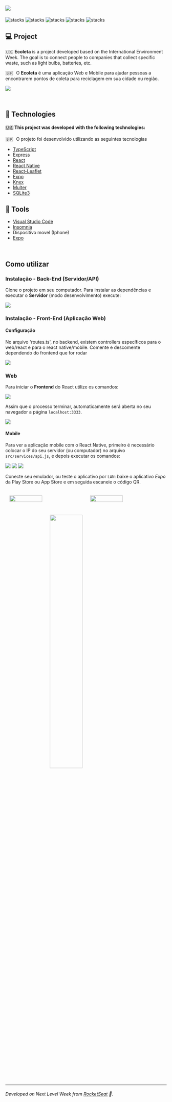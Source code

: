 
<img style="display: block; margin: 20px auto" src="https://i.imgur.com/Qi7cuAX.png">


![stacks](https://img.shields.io/static/v1?label=Nodejs&message=v12.17.0&color=brightgreen)
![stacks](https://img.shields.io/static/v1?label=React&message=v16.13.1&color=brightgreen)
![stacks](https://img.shields.io/static/v1?label=ReactNative&message=v16.13.1&color=brightgreen)
![stacks](https://img.shields.io/static/v1?label=stack&message=Typescript&color=blue)
![stacks](https://img.shields.io/static/v1?label=stack&message=Express&color=blue)


## :computer: Project
:us: __Ecoleta__ is a project developed based on the International Environment Week. The goal is to connect people to companies that collect specific waste, such as light bulbs, batteries, etc.

<span style="margin-right: 5px">&#x1f1e7;&#x1f1f7;</span> O __Ecoleta__ é uma aplicação Web e Mobile para ajudar pessoas a encontrarem pontos de coleta para reciclagem em sua cidade ou região.
</br>


![](https://s.microlink.io/e5_BkUAGePXW7TlJDlnKTezovUk_.png)


</br>

## :rocket: Technologies

#### :us: This project was developed with the following technologies:
<span style="margin-right: 5px">&#x1f1e7;&#x1f1f7;</span> O projeto foi desenvolvido utilizando as seguintes tecnologias

- [TypeScript](https://github.com/Microsoft/TypeScript)
- [Express](https://github.com/expressjs/express)
- [React](https://github.com/facebook/react)
- [React Native](https://github.com/facebook/react-native)
- [React-Leaflet](https://github.com/PaulLeCam/react-leaflet)
- [Expo](https://github.com/expo/expo)
- [Knex](http://knexjs.org/)
- [Multer](https://www.npmjs.com/package/multer)
- [SQLite3](https://www.sqlite.org/index.html)

## :hammer: Tools
- [Visual Studio Code](https://code.visualstudio.com)
- [Insomnia](https://insomnia.rest)
- Dispositivo movel (Iphone)
- [Expo](https://expo.io/)
</br>


## Como utilizar


### Instalação - Back-End (Servidor/API)
Clone o projeto em seu computador. Para instalar as dependências e executar o **Servidor** (modo desenvolvimento) execute:

![](https://i.imgur.com/4ebRoTQ.png)


### Instalação - Front-End (Aplicação Web)

#### Configuração
No arquivo 'routes.ts', no backend, existem controllers específicos para o web/react e para o react native/mobile. Comente e descomente dependendo do frontend que for rodar

![](https://i.imgur.com/pNCsIpq.png)

### Web
Para iniciar o **Frontend** do React utilize os comandos:

![](https://i.imgur.com/lxZ0J2g.png)


Assim que o processo terminar, automaticamente será aberta no seu navegador a página `localhost:3333`.

![](https://i.imgur.com/R8KgKaH.gif)


#### Mobile

Para ver a aplicação mobile com o React Native, primeiro é necessário colocar o IP do seu servidor (ou computador) no arquivo `src/services/api.js`, e depois executar os comandos:

![](https://i.imgur.com/iSJgMsL.png)
![](./Screen_2.gif)
![](./Screen_3.gif)

Conecte seu emulador, ou teste o aplicativo por `LAN`: baixe o aplicativo *Expo* da Play Store ou App Store e em seguida escaneie o código QR.

<div style="display: flex">
<img style="display: block; margin: 20px auto; width: 45%; height: auto" src="https://i.imgur.com/mLF2PAX.gif">
<img style="display: block; margin: 20px auto; width: 45%; height: auto" src="https://i.imgur.com/3oh12Py.gif">
</div>
<img style="display: block; margin: 20px auto; width: 45%; height: auto" src="https://i.imgur.com/3oh12Py.gif">

---
###### Developed on Next Level Week from [RocketSeat](https://rocketseat.com.br) :rocket:.